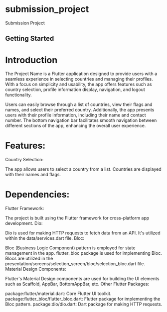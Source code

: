 # submission_project

Submission Project

## Getting Started

<!-- This project is a starting point for a Flutter application.

A few resources to get you started if this is your first Flutter project:

- [Lab: Write your first Flutter app](https://docs.flutter.dev/get-started/codelab)
- [Cookbook: Useful Flutter samples](https://docs.flutter.dev/cookbook)

For help getting started with Flutter development, view the
[online documentation](https://docs.flutter.dev/), which offers tutorials,
samples, guidance on mobile development, and a full API reference.
 -->

# Introduction
The Project Name is a Flutter application designed to provide users with a seamless experience in selecting countries and managing their profiles. With a focus on simplicity and usability, the app offers features such as country selection, profile information display, navigation, and logout functionality.

Users can easily browse through a list of countries, view their flags and names, and select their preferred country. Additionally, the app presents users with their profile information, including their name and contact number. The bottom navigation bar facilitates smooth navigation between different sections of the app, enhancing the overall user experience.

# Features:
Country Selection:

The app allows users to select a country from a list.
Countries are displayed with their names and flags.


# Dependencies:
Flutter Framework:

The project is built using the Flutter framework for cross-platform app development.
Dio:

Dio is used for making HTTP requests to fetch data from an API.
It's utilized within the data/services.dart file.
Bloc:

Bloc (Business Logic Component) pattern is employed for state management in the app.
flutter_bloc package is used for implementing Bloc.
Blocs are utilized in the presentation/screens/selection_screen/bloc/selection_bloc.dart file.
Material Design Components:

Flutter's Material Design components are used for building the UI elements such as Scaffold, AppBar, BottomAppBar, etc.
Other Flutter Packages:

package:flutter/material.dart: Core Flutter UI toolkit.
package:flutter_bloc/flutter_bloc.dart: Flutter package for implementing the Bloc pattern.
package:dio/dio.dart: Dart package for making HTTP requests.